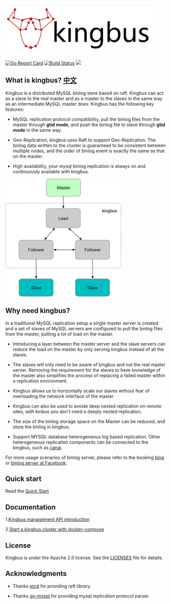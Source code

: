 ![](docs/img/kingbus_logo.png)

[![Go Report Card](https://goreportcard.com/badge/github.com/flike/kingbus)](https://goreportcard.com/report/github.com/flike/kingbus)
[![Build Status](https://travis-ci.org/flike/kingbus.svg?branch=master)](https://travis-ci.org/flike/kingbus)
![](https://img.shields.io/github/license/flike/kingbus.svg)

## What is kingbus? [中文](README_ZH.md)
Kingbus is a distributed MySQL binlog store based on raft. Kingbus can act as a slave to the real master and as a master to the slaves in the same way as an intermediate MySQL master does. Kingbus has the following key features:

* MySQL replication protocol compatibility, pull the binlog files from the master through **gtid mode**, and push the binlog file to slave through **gtid mode** in the same way.

* Geo-Replication, kingbus uses Raft to support Geo-Replication. The binlog data written to the cluster is guaranteed to be consistent between multiple nodes, and the order of binlog event is exactly the same as that on the master.

* High availability, your mysql binlog replication is always on and continuously available with kingbus.

![](docs/img/kingbus_arch.png)

## Why need kingbus?

In a traditional MySQL replication setup a single master server is created and a set of slaves of MySQL servers are configured to pull the binlog files from the master, putting a lot of load on the master. 

* Introducing a layer between the master server and the slave servers can reduce the load on the master by only serving kingbus instead of all the slaves. 

* The slaves will only need to be aware of kingbus and not the real master server. Removing the requirement for the slaves to have knowledge of the master also simplifies the process of replacing a failed master within a replication environment.

* Kingbus allows us to horizontally scale our slaves without fear of overloading the network interface of the master

* Kingbus can also be used to avoide deep nested replication on remote sites, with kinbus you don't need e deeply nested replication.

* The size of the binlog storage space on the Master can be reduced, and store the binlog in kingbus.

* Support MYSQL database heterogeneous log based replication. Other heterogeneous replication components can be connected to the kingbus, such as [canal](https://github.com/alibaba/canal).

For more usage scenarios of binlog server, please refer to the booking [blog](https://medium.com/booking-com-infrastructure/mysql-slave-scaling-and-more-a09d88713a20) or 
[binlog server at Facebook](docs/binlog_server_at_fackbook.pdf).

## Quick start

Read the [Quick Start](docs/en/quick_start.md)

## Documentation

1.[Kingbus management API introduction](docs/en/admin_api.md)

2.[Start a kingbus cluster with docker-compose](docs/en/docker_compose.md)

## License

Kingbus is under the Apache 2.0 license. See the [LICENSES](LICENSES) file for details.

## Acknowledgments

* Thanks [etcd](https://github.com/etcd-io/etcd) for providing raft library.

* Thanks [go-mysql ](https://github.com/siddontang/go-mysql)for providing mysql replication protocol parser.